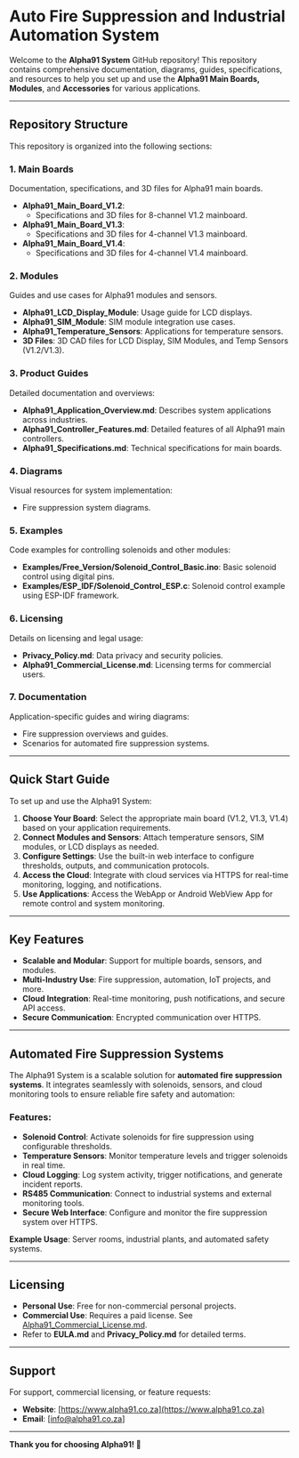 # **Auto Fire Suppression and Industrial Automation System**

Welcome to the **Alpha91 System** GitHub repository! This repository contains comprehensive documentation, diagrams, guides, specifications, and resources to help you set up and use the **Alpha91 Main Boards, Modules**, and **Accessories** for various applications.

---

## **Repository Structure**

This repository is organized into the following sections:

### **1. Main Boards**
Documentation, specifications, and 3D files for Alpha91 main boards.
- **Alpha91_Main_Board_V1.2**:  
   - Specifications and 3D files for 8-channel V1.2 mainboard.  
- **Alpha91_Main_Board_V1.3**:  
   - Specifications and 3D files for 4-channel V1.3 mainboard.  
- **Alpha91_Main_Board_V1.4**:  
   - Specifications and 3D files for 4-channel V1.4 mainboard.  

### **2. Modules**
Guides and use cases for Alpha91 modules and sensors.
- **Alpha91_LCD_Display_Module**: Usage guide for LCD displays.  
- **Alpha91_SIM_Module**: SIM module integration use cases.  
- **Alpha91_Temperature_Sensors**: Applications for temperature sensors.  
- **3D Files**: 3D CAD files for LCD Display, SIM Modules, and Temp Sensors (V1.2/V1.3).  

### **3. Product Guides**
Detailed documentation and overviews:
- **Alpha91_Application_Overview.md**: Describes system applications across industries.  
- **Alpha91_Controller_Features.md**: Detailed features of all Alpha91 main controllers.  
- **Alpha91_Specifications.md**: Technical specifications for main boards.  

### **4. Diagrams**
Visual resources for system implementation:
- Fire suppression system diagrams.  

### **5. Examples**
Code examples for controlling solenoids and other modules:
- **Examples/Free_Version/Solenoid_Control_Basic.ino**: Basic solenoid control using digital pins.
- **Examples/ESP_IDF/Solenoid_Control_ESP.c**: Solenoid control example using ESP-IDF framework.

### **6. Licensing**
Details on licensing and legal usage:
- **Privacy_Policy.md**: Data privacy and security policies.  
- **Alpha91_Commercial_License.md**: Licensing terms for commercial users.  

### **7. Documentation**
Application-specific guides and wiring diagrams:
- Fire suppression overviews and guides.  
- Scenarios for automated fire suppression systems.  

---

## **Quick Start Guide**
To set up and use the Alpha91 System:
1. **Choose Your Board**: Select the appropriate main board (V1.2, V1.3, V1.4) based on your application requirements.
2. **Connect Modules and Sensors**: Attach temperature sensors, SIM modules, or LCD displays as needed.
3. **Configure Settings**: Use the built-in web interface to configure thresholds, outputs, and communication protocols.
4. **Access the Cloud**: Integrate with cloud services via HTTPS for real-time monitoring, logging, and notifications.
5. **Use Applications**: Access the WebApp or Android WebView App for remote control and system monitoring.

---

## **Key Features**
- **Scalable and Modular**: Support for multiple boards, sensors, and modules.  
- **Multi-Industry Use**: Fire suppression, automation, IoT projects, and more.  
- **Cloud Integration**: Real-time monitoring, push notifications, and secure API access.  
- **Secure Communication**: Encrypted communication over HTTPS.  

---

## **Automated Fire Suppression Systems**
The Alpha91 System is a scalable solution for **automated fire suppression systems**. It integrates seamlessly with solenoids, sensors, and cloud monitoring tools to ensure reliable fire safety and automation:

### **Features**:
- **Solenoid Control**: Activate solenoids for fire suppression using configurable thresholds.
- **Temperature Sensors**: Monitor temperature levels and trigger solenoids in real time.
- **Cloud Logging**: Log system activity, trigger notifications, and generate incident reports.
- **RS485 Communication**: Connect to industrial systems and external monitoring tools.
- **Secure Web Interface**: Configure and monitor the fire suppression system over HTTPS.

**Example Usage**: Server rooms, industrial plants, and automated safety systems.

---

## **Licensing**
- **Personal Use**: Free for non-commercial personal projects.  
- **Commercial Use**: Requires a paid license. See [Alpha91_Commercial_License.md](./Licensing/Alpha91_Commercial_License.md).  
- Refer to **EULA.md** and **Privacy_Policy.md** for detailed terms.  

---

## **Support**
For support, commercial licensing, or feature requests:
- **Website**: [https://www.alpha91.co.za](https://www.alpha91.co.za)  
- **Email**: [info@alpha91.co.za]  

---

**Thank you for choosing Alpha91! 🚀**
